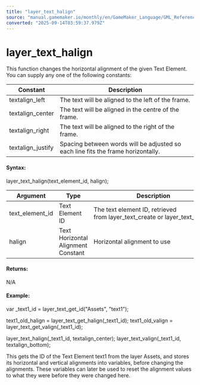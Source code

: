 ```yaml
---
title: "layer_text_halign"
source: "manual.gamemaker.io/monthly/en/GameMaker_Language/GML_Reference/Asset_Management/Rooms/Text_Functions/layer_text_halign.htm"
converted: "2025-09-14T03:59:37.979Z"
---
```


# layer\_text\_halign

This function changes the horizontal alignment of the given Text Element. You can supply any one of the following constants:

| Constant | Description |
| --- | --- |
| textalign_left | The text will be aligned to the left of the frame. |
| textalign_center | The text will be aligned in the centre of the frame. |
| textalign_right | The text will be aligned to the right of the frame. |
| textalign_justify | Spacing between words will be adjusted so each line fits the frame horizontally. |

#### Syntax:

layer\_text\_halign(text\_element\_id, halign);

| Argument | Type | Description |
| --- | --- | --- |
| text_element_id | Text Element ID | The text element ID, retrieved from layer_text_create or layer_text_get_id. |
| halign | Text Horizontal Alignment Constant | Horizontal alignment to use |

#### Returns:

N/A

#### Example:

var \_text1\_id = layer\_text\_get\_id("Assets", "text1");

text1\_old\_halign = layer\_text\_get\_halign(\_text1\_id);
text1\_old\_valign = layer\_text\_get\_valign(\_text1\_id);

layer\_text\_halign(\_text1\_id, textalign\_center);
layer\_text\_valign(\_text1\_id, textalign\_bottom);

This gets the ID of the Text Element text1 from the layer Assets, and stores its horizontal and vertical alignments into variables, before changing the alignments. These variables can later be used to reset the alignment values to what they were before they were changed here.